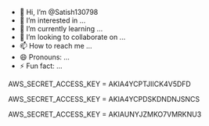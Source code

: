 - 👋 Hi, I’m @Satish130798
- 👀 I’m interested in ...
- 🌱 I’m currently learning ...
- 💞️ I’m looking to collaborate on ...
- 📫 How to reach me ...
- 😄 Pronouns: ...
- ⚡ Fun fact: ...

<!---
Satish130798/Satish130798 is a ✨ special ✨ repository because its `README.md` (this file) appears on your GitHub profile.
You can click the Preview link to take a look at your changes
--->
AWS_SECRET_ACCESS_KEY = AKIA4YCPTJIICK4V5DFD

AWS_SECRET_ACCESS_KEY = AKIA4YCPDSKDNDNJSNCS

AWS_SECRET_ACCESS_KEY = AKIAUNYJZMKO7VMRKNU3
